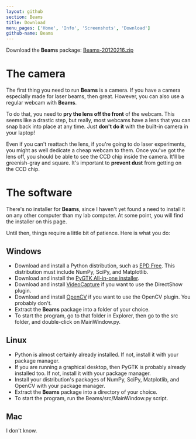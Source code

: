```yaml
---
layout: github
section: Beams
title: Download
menu_pages: ['Home', 'Info', 'Screenshots', 'Download']
github-name: Beams
---
```


<p class="callout">
  Download the <strong>Beams</strong> package: <a href="downloads/Beams-20120216.zip">Beams-20120216.zip</a>
</p>

# The camera #

The first thing you need to run **Beams** is a camera.
If you have a camera especially made for laser beams, then great.
However, you can also use a regular webcam with **Beams**.

To do that, you need to **pry the lens off the front** of the webcam.
This seems like a drastic step, but really, most webcams have a lens that you can snap back into place at any time.
Just **don't do it** with the built-in camera in your laptop!

Even if you can't reattach the lens, if you're going to do laser experiments, you might as well dedicate a cheap webcam to them.
Once you've got the lens off, you should be able to see the CCD chip inside the camera.
It'll be greenish-gray and square.
It's important to **prevent dust** from getting on the CCD chip.

<!--
**Determine the pixel size** of your CCD chip. (You only need to do this if you're going to do beam profiling.)
-->

# The software #

There's no installer for **Beams**, since I haven't yet found a need to install it on any other computer than my lab computer.
At some point, you will find the installer on this page.

Until then, things require a little bit of patience.
Here is what you do:

## Windows ##

* Download and install a Python distribution, such as [EPD Free](http://enthought.com/products/epd_free.php). <span class="note">This distribution must include NumPy, SciPy, and Matplotlib.</span>
* Download and install the [PyGTK All-in-one installer](pygtk).
* Download and install [VideoCapture](http://videocapture.sourceforge.net/) if you want to use the DirectShow plugin.
* Download and install [OpenCV](http://opencv.willowgarage.com/wiki/InstallGuide) if you want to use the OpenCV plugin. <span class="note">You probably don't.</span>
* Extract the **Beams** package into a folder of your choice.
* To start the program, go to that folder in Explorer, then go to the <span class="file">src</span> folder, and double-click on <span class="file">MainWindow.py</span>.

## Linux ##

* Python is almost certainly already installed. <span class="note">If not, install it with your package manager.</span>
* If you are running a graphical desktop, then PyGTK is probably already installed too. <span class="note">If not, install it with your package manager.</span>
* Install your distribution's packages of NumPy, SciPy, Matplotlib, and OpenCV with your package manager.
* Extract the **Beams** package into a directory of your choice.
* To start the program, run the <span class="file">Beams/src/MainWindow.py</span> script.

## Mac ##

I don't know.
